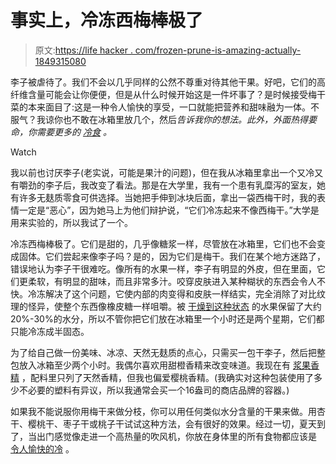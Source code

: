 # 事实上，冷冻西梅棒极了

> 原文:[https://life hacker . com/frozen-prune-is-amazing-actually-1849315080](https://lifehacker.com/frozen-prunes-are-amazing-actually-1849315080)

李子被虐待了。我们不会以几乎同样的公然不尊重对待其他干果。好吧，它们的高纤维含量可能会让你便便，但是从什么时候开始这是一件坏事了？是时候接受梅干菜的本来面目了:这是一种令人愉快的享受，一口就能把营养和甜味融为一体。不服气？我谅你也不敢在冰箱里放几个，然后*告诉我你的想法。此外，外面热得要命，你需要更多的 [冷食](https://lifehacker.com/why-you-should-freeze-your-pop-tarts-1849180329) 。* 

Watch

我以前也讨厌李子(老实说，可能是果汁的问题)，但在我从冰箱里拿出一个又冷又有嚼劲的李子后，我改变了看法。那是在大学里，我有一个患有乳糜泻的室友，她有许多无麸质零食可供选择。当她把手伸到冰块后面，拿出一袋西梅干时，我的表情一定是“恶心”，因为她马上为他们辩护说，“它们冷冻起来不像西梅干。”大学是用来实验的，所以我试了一个。

冷冻西梅棒极了。它们是甜的，几乎像糖浆一样，尽管放在冰箱里，它们也不会变成固体。它们尝起来像李子吗？是的，因为它们是梅干。我们在某个地方迷路了，错误地认为李子干很难吃。像所有的水果一样，李子有明显的外皮，但在里面，它们更柔软，有明显的甜味，而且非常多汁。咬穿皮肤进入某种糊状的东西会令人不快。冷冻解决了这个问题，它使内部的肉变得和皮肤一样结实，完全消除了对比纹理的怪异，使整个东西像橡皮糖一样咀嚼。被 [干燥到这种状态](https://www.usaemergencysupply.com/information-center/all-about/all-about-dehydrated-fruit) 的水果保留了大约20%-30%的水分，所以不管你把它们放在冰箱里一个小时还是两个星期，它们都只能冷冻成半固态。

为了给自己做一份美味、冰凉、天然无麸质的点心，只需买一包干李子，然后把整包放入冰箱至少两个小时。我偶尔喜欢用甜橙香精来改变味道。我现在有 [浆果香精](https://www.instacart.com/landing?product_id=21775424&retailer_id=205&region_id=2657361793&utm_medium=sem_shopping&utm_source=instacart_google&utm_campaign=ad_demand_shopping_rp_food-pantry&utm_content=accountid-8145171519_campaignid-16074540121_adgroupid-131573614014_device-c&gclid=Cj0KCQjw8uOWBhDXARIsAOxKJ2H86MjCo1jUgH4AHv-CVGcZHa9GkFiXyeJcS6HnX06poU2-6Bwjco8aAg7EEALw_wcB) ，配料里只列了天然香精，但我也偏爱樱桃香精。(我确实对这种包装使用了多少不必要的塑料有异议，所以我通常会买一个16盎司的商店品牌的容器。)

如果我不能说服你用梅干来做分枝，你可以用任何类似水分含量的干果来做。用杏干、樱桃干、枣子干或桃子干试试这种方法，会有很好的效果。经过一切，夏天到了，当出门感觉像走进一个高热量的吹风机，你放在身体里的所有食物都应该是 [令人愉快的冷](https://lifehacker.com/now-is-the-time-to-embrace-not-hot-food-1846784647) 。